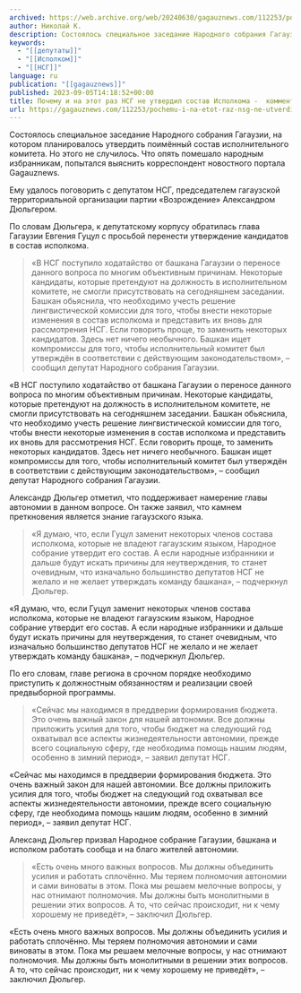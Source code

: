 ```yaml
---
archived: https://web.archive.org/web/20240630/gagauznews.com/112253/pochemu-i-na-etot-raz-nsg-ne-utverdil-sostav-ispolkoma-kommentiruet-aleksandr-dyulger.html
author: Николай К.
description: Состоялось специальное заседание Народного собрания Гагаузии, на котором планировалось утвердить поимённый состав исполнительного комитета. Но этого не случилось. Что опять помешало народным избранникам, попытался выяснить корреспондент новостного портала Gagauznews. Ему удалось поговорить с депутатом НСГ, председателем гагаузской территориальной организации партии «Возрождение» Александром Дюльгером. По словам Дюльгера, к депутатскому корпусу обратилась глава Гагаузии Евгения Гуцул с просьбой перенести утверждение кандидатов в состав исполкома. «В НСГ поступило ходатайство от башкана Гагаузии о переносе данного вопроса по многим объективным причинам. Некоторые кандидаты, которые претендуют на должность в исполнительном комитете, не смогли присутствовать на сегодняшнем заседании. Башкан обьяснила, что необходимо учесть решение лингвистической комиссии […]
keywords:
  - "[[депутаты]]"
  - "[[Исполком]]"
  - "[[НСГ]]"
language: ru
publication: "[[gagauznews]]"
published: 2023-09-05T14:18:52+00:00
title: Почему и на этот раз НСГ не утвердил состав Исполкома -  комментирует Александр Дюльгер
url: https://gagauznews.com/112253/pochemu-i-na-etot-raz-nsg-ne-utverdil-sostav-ispolkoma-kommentiruet-aleksandr-dyulger.html
---
```


Состоялось специальное заседание Народного собрания Гагаузии, на котором планировалось утвердить поимённый состав исполнительного комитета. Но этого не случилось. Что опять помешало народным избранникам, попытался выяснить корреспондент новостного портала Gagauznews.

Ему удалось поговорить с депутатом НСГ, председателем гагаузской территориальной организации партии «Возрождение» Александром Дюльгером.



По словам Дюльгера, к депутатскому корпусу обратилась глава Гагаузии Евгения Гуцул с просьбой перенести утверждение кандидатов в состав исполкома.

> «В НСГ поступило ходатайство от башкана Гагаузии о переносе данного вопроса по многим объективным причинам. Некоторые кандидаты, которые претендуют на должность в исполнительном комитете, не смогли присутствовать на сегодняшнем заседании. Башкан обьяснила, что необходимо учесть решение лингвистической комиссии для того, чтобы внести некоторые изменения в состав исполкома и представить их вновь для рассмотрения НСГ. Если говорить проще, то заменить некоторых кандидатов. Здесь нет ничего необычного. Башкан ищет компромиссы для того, чтобы исполнительный комитет был утверждён в соответствии с действующим законодательством», – сообщил депутат Народного собрания Гагаузии.

«В НСГ поступило ходатайство от башкана Гагаузии о переносе данного вопроса по многим объективным причинам. Некоторые кандидаты, которые претендуют на должность в исполнительном комитете, не смогли присутствовать на сегодняшнем заседании. Башкан обьяснила, что необходимо учесть решение лингвистической комиссии для того, чтобы внести некоторые изменения в состав исполкома и представить их вновь для рассмотрения НСГ. Если говорить проще, то заменить некоторых кандидатов. Здесь нет ничего необычного. Башкан ищет компромиссы для того, чтобы исполнительный комитет был утверждён в соответствии с действующим законодательством», – сообщил депутат Народного собрания Гагаузии.

Александр Дюльгер отметил, что поддерживает намерение главы автономии в данном вопросе. Он также заявил, что камнем преткновения является знание гагаузского языка.

> «Я думаю, что, если Гуцул заменит некоторых членов состава исполкома, которые не владеют гагаузским языком, Народное собрание утвердит его состав. А если народные избранники и дальше будут искать причины для неутверждения, то станет очевидным, что изначально большинство депутатов НСГ не желало и не желает утверждать команду башкана», – подчеркнул Дюльгер.

«Я думаю, что, если Гуцул заменит некоторых членов состава исполкома, которые не владеют гагаузским языком, Народное собрание утвердит его состав. А если народные избранники и дальше будут искать причины для неутверждения, то станет очевидным, что изначально большинство депутатов НСГ не желало и не желает утверждать команду башкана», – подчеркнул Дюльгер.

По его словам, главе региона в срочном порядке необходимо приступить к должностным обязанностям и реализации своей предвыборной программы.

> «Сейчас мы находимся в преддверии формирования бюджета. Это очень важный закон для нашей автономии. Все должны приложить усилия для того, чтобы бюджет на следующий год охватывал все аспекты жизнедеятельности автономии, прежде всего социальную сферу, где необходима помощь нашим людям, особенно в зимний период», – заявил депутат НСГ.

«Сейчас мы находимся в преддверии формирования бюджета. Это очень важный закон для нашей автономии. Все должны приложить усилия для того, чтобы бюджет на следующий год охватывал все аспекты жизнедеятельности автономии, прежде всего социальную сферу, где необходима помощь нашим людям, особенно в зимний период», – заявил депутат НСГ.

Александ Дюльгер призвал Народное собрание Гагаузии, башкана и исполком работать сообща и на благо жителей автономии.

> «Есть очень много важных вопросов. Мы должны объединить усилия и работать сплочённо. Мы теряем полномочия автономии и сами виноваты в этом. Пока мы решаем мелочные вопросы, у нас отнимают полномочия. Мы должны быть монолитными в решении этих вопросов. А то, что сейчас происходит, ни к чему хорошему не приведёт», – заключил Дюльгер.

«Есть очень много важных вопросов. Мы должны объединить усилия и работать сплочённо. Мы теряем полномочия автономии и сами виноваты в этом. Пока мы решаем мелочные вопросы, у нас отнимают полномочия. Мы должны быть монолитными в решении этих вопросов. А то, что сейчас происходит, ни к чему хорошему не приведёт», – заключил Дюльгер.